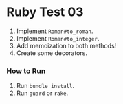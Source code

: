 # Ruby Test 03

1. Implement `Roman#to_roman`.
1. Implement `Roman#to_integer`.
1. Add memoization to both methods!
1. Create some decorators.

### How to Run

1. Run `bundle install`.
2. Run `guard` or `rake`.

